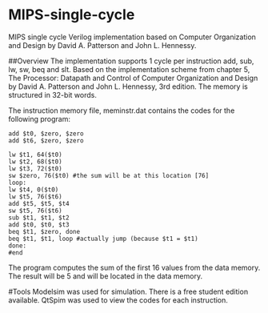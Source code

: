 # MIPS-single-cycle
MIPS single cycle Verilog implementation based on Computer Organization and Design by David A. Patterson and John L. Hennessy.

##Overview
The implementation supports 1 cycle per instruction add, sub, lw, sw, beq and slt.
Based on the implementation scheme from chapter 5, The Processor: Datapath and Control of Computer 
Organization and Design by David A. Patterson and John L. Hennessy, 3rd edition.
The memory is structured in 32-bit words.

The instruction memory file, meminstr.dat contains the codes for the following program:
```
add $t0, $zero, $zero
add $t6, $zero, $zero

lw $t1, 64($t0)
lw $t2, 68($t0)
lw $t3, 72($t0)
sw $zero, 76($t0) #the sum will be at this location [76]
loop:
lw $t4, 0($t0)
lw $t5, 76($t6)
add $t5, $t5, $t4
sw $t5, 76($t6)
sub $t1, $t1, $t2
add $t0, $t0, $t3
beq $t1, $zero, done
beq $t1, $t1, loop #actually jump (because $t1 = $t1)
done:
#end
```
The program computes the sum of the first 16 values from the data memory. 
The result will be 5 and will be located in the data memory.

#Tools
Modelsim was used for simulation. There is a free student edition available.
QtSpim was used to view the codes for each instruction.
